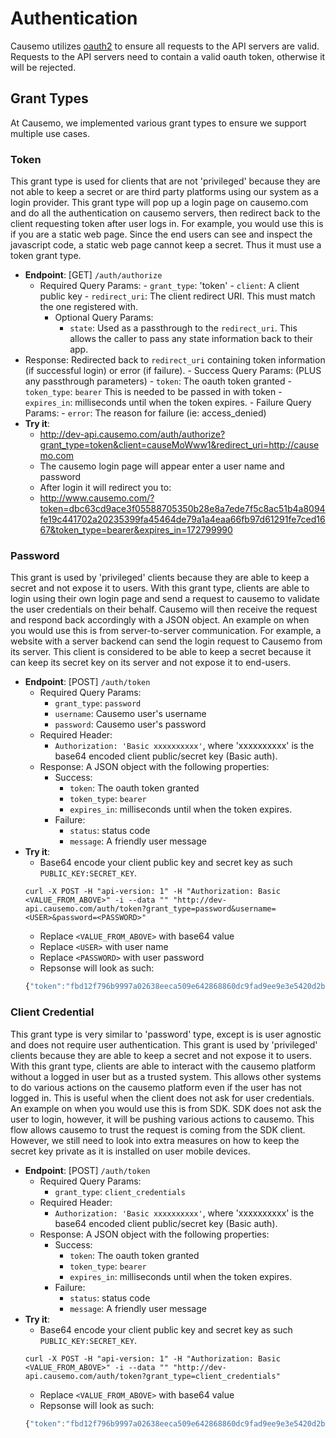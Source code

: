 Authentication
====================
Causemo utilizes [oauth2](https://tools.ietf.org/html/rfc6749) to ensure all requests to the API servers are valid. Requests to the API servers need to contain a valid oauth token, otherwise it will be rejected. 

## Grant Types
At Causemo, we implemented various grant types to ensure we support multiple use cases.

### Token
  This grant type is used for clients that are not 'privileged' because they are not able to keep a secret or are third party platforms using our system as a login provider. This grant type will pop up a login page on causemo.com and do all the authentication on causemo servers, then redirect back to the client requesting token after user logs in. For example, you would use this is if you are a static web page. Since the end users can see and inspect the javascript code, a static web page cannot keep a secret. Thus it must use a token grant type.
  - **Endpoint**: [GET] ```/auth/authorize```
    - Required Query Params:
	      - ```grant_type```: 'token'
	      - ```client```: A client public key
	      - ```redirect_uri```: The client redirect URI. This must match the one registered with. 
		- Optional Query Params:
			- ```state```: Used as a passthrough to the ```redirect_uri```. This allows the caller to pass any state information back to their app.
 - Response: Redirected back to ```redirect_uri``` containing token information (if successful login) or error (if failure). 
		- Success Query Params: (PLUS any passthrough parameters)
			- ```token```: The oauth token granted
			- ```token_type```: ```bearer``` This is needed to be passed in with token 
			- ```expires_in```: milliseconds until when the token expires. 
		- Failure Query Params:
			- `error`: The reason for failure (ie: access_denied)
  - **Try it**:
	  - http://dev-api.causemo.com/auth/authorize?grant_type=token&client=causeMoWww1&redirect_uri=http://causemo.com
	  - The causemo login page will appear enter a user name and password
	  - After login it will redirect you to:
	  - http://www.causemo.com/?token=dbc63cd9ace3f05588705350b28e8a7ede7f5c8ac51b4a8094fe19c441702a20235399fa45464de79a1a4eaa66fb97d61291fe7ced1667&token_type=bearer&expires_in=172799990

### Password
  This grant is used by 'privileged' clients because they are able to keep a secret and not expose it to users. With this grant type, clients are able to login using their own login page and send a request to causemo to validate the user credentials on their behalf. Causemo will then receive the request and respond back accordingly with a JSON object. An example on when you would use this is from server-to-server communication. For example, a website with a server backend can send the login request to Causemo from its server. This client is considered to be able to keep a secret because it can keep its secret key on its server and not expose it to end-users.
  - **Endpoint**: [POST] `/auth/token`
    - Required Query Params:
      - `grant_type`: `password`
      - `username`: Causemo user's username
      - `password`: Causemo user's password
    - Required Header:
      - `Authorization: 'Basic xxxxxxxxxx'`, where 'xxxxxxxxxx' is the base64 encoded client public/secret key (Basic auth).
    - Response: A JSON object with the following properties:
      - Success:
        - `token`: The oauth token granted
        - `token_type`: `bearer`
        - `expires_in`: milliseconds until when the token expires. 
      - Failure:
        - `status`: status code
        - `message`: A friendly user message
  - **Try it**:
    - Base64 encode your client public key and secret key as such `PUBLIC_KEY:SECRET_KEY`. 
    ```
    curl -X POST -H "api-version: 1" -H "Authorization: Basic <VALUE_FROM_ABOVE>" -i --data "" "http://dev-api.causemo.com/auth/token?grant_type=password&username=<USER>&password=<PASSWORD>"
    ```
    - Replace `<VALUE_FROM_ABOVE>` with base64 value
    - Replace `<USER>` with user name
    - Replace `<PASSWORD>` with user password
    - Repsonse will look as such: 
    ```javascript
    {"token":"fbd12f796b9997a02638eeca509e642868860dc9fad9ee9e3e5420d2b30be2b67f7a306562e92ca5766bb02acfe964659001f949d0f276","expiresIn":172799993,"tokenType":"bearer"}
    ```
    
### Client Credential
  This grant type is very similar to 'password' type, except is is user agnostic and does not require user authentication. This grant is used by 'privileged' clients because they are able to keep a secret and not expose it to users. With this grant type, clients are able to interact with the causemo platform without a logged in user but as a trusted system. This allows other systems to do various actions on the causemo platform even if the user has not logged in. This is useful when the client does not ask for user credentials. An example on when you would use this is from SDK. SDK does not ask the user to login, however, it will be pushing various actions to causemo. This flow allows causemo to trust the request is coming from the SDK client. However, we still need to look into extra measures on how to keep the secret key private as it is installed on user mobile devices. 
  - **Endpoint**: [POST] `/auth/token`
    - Required Query Params:
      - `grant_type`: `client_credentials`
    - Required Header:
      - `Authorization: 'Basic xxxxxxxxxx'`, where 'xxxxxxxxxx' is the base64 encoded client public/secret key (Basic auth).
    - Response: A JSON object with the following properties:
      - Success:
        - `token`: The oauth token granted
        - `token_type`: `bearer`
        - `expires_in`: milliseconds until when the token expires. 
      - Failure:
        - `status`: status code
        - `message`: A friendly user message
  - **Try it**:
    - Base64 encode your client public key and secret key as such `PUBLIC_KEY:SECRET_KEY`. 
    ```
    curl -X POST -H "api-version: 1" -H "Authorization: Basic <VALUE_FROM_ABOVE>" -i --data "" "http://dev-api.causemo.com/auth/token?grant_type=client_credentials"
    ```
    - Replace `<VALUE_FROM_ABOVE>` with base64 value
    - Repsonse will look as such: 
    ```javascript
    {"token":"fbd12f796b9997a02638eeca509e642868860dc9fad9ee9e3e5420d2b30be2b67f7a306562e92ca5766bb02acfe964659001f949d0f276","expiresIn":172799993,"tokenType":"bearer"}
    ```

